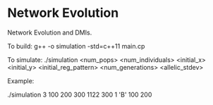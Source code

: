 # Network Evolution
Network Evolution and DMIs. 


To build: 
g++ -o simulation -std=c++11 main.cp

To simulate:
./simulation <num_pops> <num_individuals> <initial_x> <initial_y> <initial_reg_pattern> <theta> <gamma> <model> <num_generations> <allelic_stdev>

Example:

./simulation 3 100 200 300 1122 300 1 'B' 100 200

